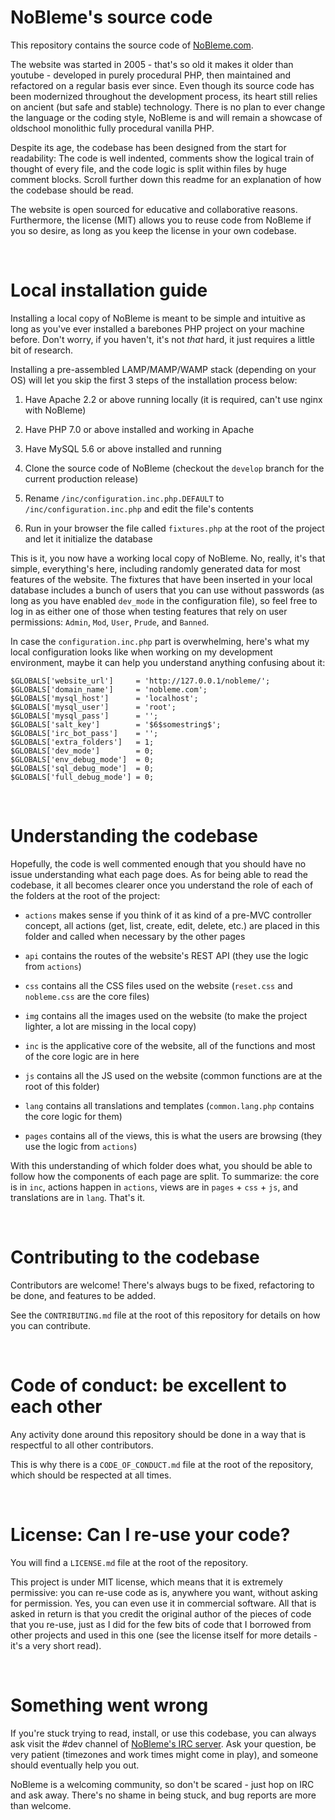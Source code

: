 NoBleme's source code
===

This repository contains the source code of [NoBleme.com](http://nobleme.com).

The website was started in 2005 - that's so old it makes it older than youtube -  developed in purely procedural PHP, then maintained and refactored on a regular basis ever since. Even though its source code has been modernized throughout the development process, its heart still relies on ancient (but safe and stable) technology. There is no plan to ever change the language or the coding style, NoBleme is and will remain a showcase of oldschool monolithic fully procedural vanilla PHP.

Despite its age, the codebase has been designed from the start for readability: The code is well indented, comments show the logical train of thought of every file, and the code logic is split within files by huge comment blocks. Scroll further down this readme for an explanation of how the codebase should be read.

The website is open sourced for educative and collaborative reasons. Furthermore, the license (MIT) allows you to reuse code from NoBleme if you so desire, as long as you keep the license in your own codebase.

 

Local installation guide
===

Installing a local copy of NoBleme is meant to be simple and intuitive as long as you've ever installed a barebones PHP project on your machine before. Don't worry, if you haven't, it's not *that* hard, it just requires a little bit of research.

Installing a pre-assembled LAMP/MAMP/WAMP stack (depending on your OS) will let you skip the first 3 steps of the installation process below:

1. Have Apache 2.2 or above running locally (it is required, can't use nginx with NoBleme)

2. Have PHP 7.0 or above installed and working in Apache

3. Have MySQL 5.6 or above installed and running

4. Clone the source code of NoBleme (checkout the `develop` branch for the current production release)

5. Rename `/inc/configuration.inc.php.DEFAULT` to `/inc/configuration.inc.php` and edit the file's contents

6. Run in your browser the file called `fixtures.php` at the root of the project and let it initialize the database

This is it, you now have a working local copy of NoBleme. No, really, it's that simple, everything's here, including randomly generated data for most features of the website. The fixtures that have been inserted in your local database includes a bunch of users that you can use without passwords (as long as you have enabled `dev_mode` in the configuration file), so feel free to log in as either one of those when testing features that rely on user permissions: `Admin`, `Mod`, `User`, `Prude`, and `Banned`.

In case the `configuration.inc.php` part is overwhelming, here's what my local configuration looks like when working on my development environment, maybe it can help you understand anything confusing about it:

```
$GLOBALS['website_url']     = 'http://127.0.0.1/nobleme/';
$GLOBALS['domain_name']     = 'nobleme.com';
$GLOBALS['mysql_host']      = 'localhost';
$GLOBALS['mysql_user']      = 'root';
$GLOBALS['mysql_pass']      = '';
$GLOBALS['salt_key']        = '$6$somestring$';
$GLOBALS['irc_bot_pass']    = '';
$GLOBALS['extra_folders']   = 1;
$GLOBALS['dev_mode']        = 0;
$GLOBALS['env_debug_mode']  = 0;
$GLOBALS['sql_debug_mode']  = 0;
$GLOBALS['full_debug_mode'] = 0;
```

 

Understanding the codebase
===

Hopefully, the code is well commented enough that you should have no issue understanding what each page does. As for being able to read the codebase, it all becomes clearer once you understand the role of each of the folders at the root of the project:

* `actions` makes sense if you think of it as kind of a pre-MVC controller concept, all actions (get, list, create, edit, delete, etc.) are placed in this folder and called when necessary by the other pages

* `api` contains the routes of the website's REST API (they use the logic from `actions`)

* `css` contains all the CSS files used on the website (`reset.css` and `nobleme.css` are the core files)

* `img` contains all the images used on the website (to make the project lighter, a lot are missing in the local copy)

* `inc` is the applicative core of the website, all of the functions and most of the core logic are in here

* `js` contains all the JS used on the website (common functions are at the root of this folder)

* `lang` contains all translations and templates (`common.lang.php` contains the core logic for them)

* `pages` contains all of the views, this is what the users are browsing (they use the logic from `actions`)

With this understanding of which folder does what, you should be able to follow how the components of each page are split. To summarize: the core is in `inc`, actions happen in `actions`, views are in `pages` + `css` + `js`, and translations are in `lang`. That's it.

 

Contributing to the codebase
===

Contributors are welcome! There's always bugs to be fixed, refactoring to be done, and features to be added.

See the `CONTRIBUTING.md` file at the root of this repository for details on how you can contribute.

 

Code of conduct: be excellent to each other
===

Any activity done around this repository should be done in a way that is respectful to all other contributors.

This is why there is a `CODE_OF_CONDUCT.md` file at the root of the repository, which should be respected at all times.

 

License: Can I re-use your code?
===

You will find a `LICENSE.md` file at the root of the repository.

This project is under MIT license, which means that it is extremely permissive: you can re-use code as is, anywhere you want, without asking for permission. Yes, you can even use it in commercial software. All that is asked in return is that you credit the original author of the pieces of code that you re-use, just as I did for the few bits of code that I borrowed from other projects and used in this one (see the license itself for more details - it's a very short read).

 

Something went wrong
===

If you're stuck trying to read, install, or use this codebase, you can always ask visit the #dev channel of [NoBleme's IRC server](https://nobleme.com/pages/irc/). Ask your question, be very patient (timezones and work times might come in play), and someone should eventually help you out.

NoBleme is a welcoming community, so don't be scared - just hop on IRC and ask away. There's no shame in being stuck, and bug reports are more than welcome.